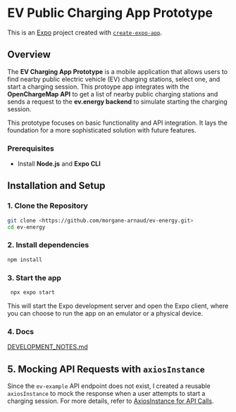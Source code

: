 # EV Public Charging App Prototype

This is an [Expo](https://expo.dev) project created with [`create-expo-app`](https://www.npmjs.com/package/create-expo-app).

## Overview

The **EV Charging App Prototype** is a mobile application that allows users to find nearby public electric vehicle (EV) charging stations, select one, and start a charging session. This protoype app integrates with the **OpenChargeMap API** to get a list of nearby public charging stations and sends a request to the **ev.energy backend** to simulate starting the charging session.

This prototype focuses on basic functionality and API integration. It lays the foundation for a more sophisticated solution with future features.

### Prerequisites

- Install **Node.js** and **Expo CLI**

## Installation and Setup

### 1. Clone the Repository

```bash
git clone <https://github.com/morgane-arnaud/ev-energy.git>
cd ev-energy
```

### 2. Install dependencies

```bash
npm install
```

### 3. Start the app

```bash
 npx expo start
```

This will start the Expo development server and open the Expo client, where you can choose to run the app on an emulator or a physical device.

### 4. Docs

[DEVELOPMENT_NOTES.md](docs/DEVELOPMENT_NOTES.md)

## 5. Mocking API Requests with `axiosInstance`

Since the `ev-example` API endpoint does not exist, I created a reusable `axiosInstance` to mock the response when a user attempts to start a charging session.
For more details, refer to [AxiosInstance for API Calls](docs/DEVELOPMENT_NOTES.md#axiosinstance-for-api-calls).

